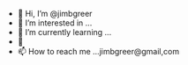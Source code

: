 - 👋 Hi, I’m @jimbgreer
- 👀 I’m interested in ...
- 🌱 I’m currently learning ...
- 💞
- 📫 How to reach me ...jimbgreer@gmail,com

<!---
jimbgreer/jimbgreer is a ✨ special ✨ repository because its `README.md` (this file) appears on your GitHub profile.
You can click the Preview link to take a look at your changes.
--->
